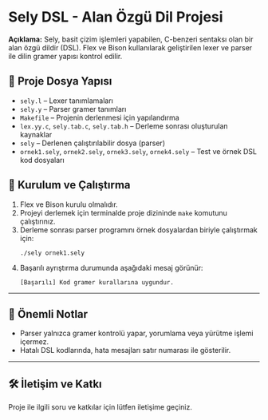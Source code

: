 <h1>Sely DSL - Alan Özgü Dil Projesi</h1>

<p><strong>Açıklama:</strong> Sely, basit çizim işlemleri yapabilen, C-benzeri sentaksı olan bir alan özgü dildir (DSL). Flex ve Bison kullanılarak geliştirilen lexer ve parser ile dilin gramer yapısı kontrol edilir.</p>

<h2>📁 Proje Dosya Yapısı</h2>
<ul>
  <li><code>sely.l</code> – Lexer tanımlamaları</li>
  <li><code>sely.y</code> – Parser gramer tanımları</li>
  <li><code>Makefile</code> – Projenin derlenmesi için yapılandırma</li>
  <li><code>lex.yy.c</code>, <code>sely.tab.c</code>, <code>sely.tab.h</code> – Derleme sonrası oluşturulan kaynaklar</li>
  <li><code>sely</code> – Derlenen çalıştırılabilir dosya (parser)</li>
  <li><code>ornek1.sely</code>, <code>ornek2.sely</code>, <code>ornek3.sely</code>, <code>ornek4.sely</code> – Test ve örnek DSL kod dosyaları</li>
</ul>

<h2>🚀 Kurulum ve Çalıştırma</h2>
<ol>
  <li>Flex ve Bison kurulu olmalıdır.</li>
  <li>Projeyi derlemek için terminalde proje dizininde <code>make</code> komutunu çalıştırınız.</li>
  <li>Derleme sonrası parser programını örnek dosyalardan biriyle çalıştırmak için:
    <pre><code>./sely ornek1.sely</code></pre>
  </li>
  <li>Başarılı ayrıştırma durumunda aşağıdaki mesaj görünür:
    <pre><code>[Başarılı] Kod gramer kurallarına uygundur.</code></pre>
  </li>
</ol>

<hr>

<h2>📌 Önemli Notlar</h2>
<ul>
  <li>Parser yalnızca gramer kontrolü yapar, yorumlama veya yürütme işlemi içermez.</li>
  <li>Hatalı DSL kodlarında, hata mesajları satır numarası ile gösterilir.</li>
</ul>

<hr>

<h2>🛠️ İletişim ve Katkı</h2>
<p>Proje ile ilgili soru ve katkılar için lütfen iletişime geçiniz.</p>



